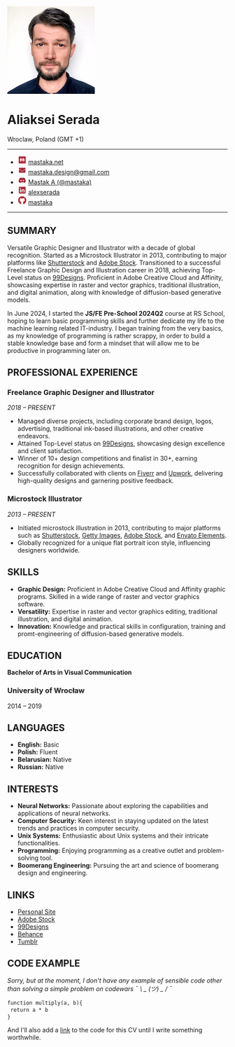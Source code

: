 ![](images/photos/alex.serada_photo_01_square_200x200px.jpeg)
# Aliaksei Serada
Wroclaw, Poland (GMT +1)

---

* ![](images/icons/mastak_a-logo_20x20px.png) [mastaka.net](https://mastaka.net/about)
* ![](images/icons/envelope_20x20px.png) [mastaka.design@gmail.com](mailto:mastaka.design@gmail.com)
* ![](images/icons/discord_20x20px.png) [Mastak A (@mastaka)](https://discordapp.com/users/591698499347939339)
* ![](images/icons/linkedin_20x20px.png) [alexserada](https://www.linkedin.com/in/alexserada/)
* ![](images/icons/github_20x20px.png) [mastaka](https://github.com/mastaka)

---

## SUMMARY

Versatile Graphic Designer and Illustrator with a decade of global recognition. Started as a Microstock Illustrator in 2013, contributing to major platforms like [Shutterstock](https://www.shutterstock.com/g/MastakA) and [Adobe Stock](https://stock.adobe.com/contributor/203860893/Mastak_A). Transitioned to a successful Freelance Graphic Design and Illustration career in 2018, achieving Top-Level status on [99Designs](https://99designs.com/profiles/mastak). Proficient in Adobe Creative Cloud and Affinity, showcasing expertise in raster and vector graphics, traditional illustration, and digital animation, along with knowledge of diffusion-based generative models.

In June 2024, I started the **JS/FE Pre-School 2024Q2** course at RS School, hoping to learn basic programming skills and further dedicate my life to the machine learning related IT-industry. I began training from the very basics, as my knowledge of programming is rather scrappy, in order to build a stable knowledge base and form a mindset that will allow me to be productive in programming later on.


## PROFESSIONAL EXPERIENCE

### Freelance Graphic Designer and Illustrator 
*2018 – PRESENT*

- Managed diverse projects, including corporate brand design, logos, advertising, traditional ink-based illustrations, and other creative endeavors.  
- Attained Top-Level status on [99Designs](https://99designs.com/profiles/mastak), showcasing design excellence and client satisfaction.
- Winner of 10+ design competitions and finalist in 30+, earning recognition for design achievements.
- Successfully collaborated with clients on [Fiverr](https://www.fiverr.com/mastak_a) and [Upwork](https://www.fiverr.com/mastak_a), delivering high-quality designs and garnering positive feedback. 


### Microstock Illustrator 
*2013 – PRESENT*
 
- Initiated microstock illustration in 2013, contributing to major platforms such as [Shutterstock](https://www.shutterstock.com/g/MastakA), [Getty Images](http://www.istockphoto.com/portfolio/mastaka), [Adobe Stock](https://stock.adobe.com/contributor/203860893/Mastak_A), and [Envato Elements](https://elements.envato.com/user/MastakA).
- Globally recognized for a unique flat portrait icon style, influencing designers worldwide.

## SKILLS

- **Graphic Design:** Proficient in Adobe Creative Cloud and Affinity graphic programs. Skilled in a wide range of raster and vector graphics software.
- **Versatility:** Expertise in raster and vector graphics editing, traditional illustration, and digital animation.
- **Innovation:** Knowledge and practical skills in configuration, training and promt-engineering of diffusion-based generative models.

## EDUCATION

**Bachelor of Arts in Visual Communication**  
### University of Wrocław  
2014 – 2019

## LANGUAGES

- **English:** Basic
- **Polish:** Fluent    
- **Belarusian:** Native
- **Russian:** Native

## INTERESTS

- **Neural Networks:** Passionate about exploring the capabilities and applications of neural networks.
- **Computer Security:** Keen interest in staying updated on the latest trends and practices in computer security.
- **Unix Systems:** Enthusiastic about Unix systems and their intricate functionalities.
- **Programming:** Enjoying programming as a creative outlet and problem-solving tool.
- **Boomerang Engineering:** Pursuing the art and science of boomerang design and engineering.

## LINKS

- [Personal Site](https://mastaka.net/)
- [Adobe Stock](https://stock.adobe.com/contributor/203860893/Mastak_A)
- [99Designs](https://99designs.com/profiles/mastak)
- [Behance](https://www.behance.net/mastaka)
- [Tumblr](https://mastaka.tumblr.com/)

## CODE EXAMPLE
*Sorry, but at the moment, I don't have any example of sensible code other than solving a simple problem on codewars ¯ \ _ (ツ) _ / ¯*

~~~
function multiply(a, b){
 return a * b
}
~~~

And I'll also add a [link](https://mastaka.github.io/rsschool-cv/cv) to the code for this CV until I write something worthwhile.